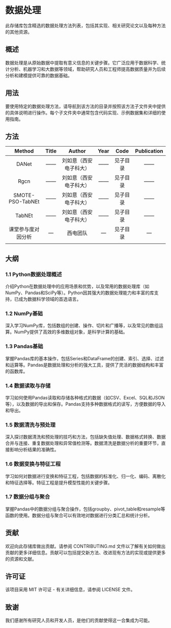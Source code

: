 # 数据处理

此存储库包含精选的数据处理方法列表，包括其实现、相关研究论文以及每种方法的其他资源。

## 概述

数据处理是从原始数据中提取有意义信息的关键步骤。它广泛应用于数据科学、统计分析、机器学习和大数据等领域，帮助研究人员和工程师提高数据质量并为后续分析和建模提供可靠的数据基础。

## 用法

要使用特定的数据处理方法，请导航到该方法的目录并按照该方法子文件夹中提供的具体说明进行操作。每个子文件夹中通常包含代码实现、示例数据集和详细的使用指南。

## 方法

|       Method       | Title |         Author         | Year |   Code   | Publication |
| :----------------: | :---: | :--------------------: | :--: | :------: | :---------: |
|       DANet        |  ——   | 刘如意（西安电子科大） |  ——  | 见子目录 |     ——      |
|        Rgcn        |  ——   | 刘如意（西安电子科大） |  ——  | 见子目录 |     ——      |
|  SMOTE-PSO-TabNEt  |  ——   | 刘如意（西安电子科大） |  ——  | 见子目录 |     ——      |
|       TabNEt       |  ——   | 刘如意（西安电子科大） |  ——  | 见子目录 |     ——      |
| 课堂参与度对因分析 |   —   |        西电团队        |  —   | 见子目录 |      —      |
|                    |       |                        |      |          |             |



## 大纲

### 1.1 Python数据处理概述

介绍Python在数据处理中的应用场景和优势，以及常用的数据处理库（如NumPy、Pandas和SciPy等）。Python因其强大的数据处理能力和丰富的库支持，已成为数据科学领域的首选语言。

### 1.2 NumPy基础

深入学习NumPy库，包括数组的创建、操作、切片和广播等，以及常见的数组运算。NumPy提供了高效的多维数组对象，是科学计算的基础。

### 1.3 Pandas基础

掌握Pandas库的基本操作，包括Series和DataFrame的创建、索引、选择、过滤和运算等。Pandas是数据处理和分析的强大工具，提供了灵活的数据结构和丰富的函数库。

### 1.4 数据读取与存储

学习如何使用Pandas读取和存储各种格式的数据（如CSV、Excel、SQL和JSON等），以及数据的导出和保存。Pandas支持多种数据格式的读写，方便数据的导入和导出。

### 1.5 数据清洗与预处理

深入探讨数据清洗和预处理的技巧和方法，包括缺失值处理、数据格式转换、数据合并与连接、重复数据处理和异常值检测等。数据清洗是数据分析的重要环节，直接影响分析结果的准确性。

### 1.6 数据变换与特征工程

学习如何对数据进行变换和特征工程，包括数据的标准化、归一化、编码、离散化和特征选择等。特征工程是提升模型性能的关键步骤。

### 1.7 数据分组与聚合

掌握Pandas中的数据分组与聚合操作，包括groupby、pivot_table和resample等函数的使用。数据分组与聚合可以有效地对数据进行分类汇总和统计分析。



## 贡献

欢迎向此存储库做出贡献。请参阅 CONTRIBUTING.md 文件以了解有关如何做出贡献的更多详细信息。贡献可以包括提交新方法、改进现有方法的实现或提供更多的资源和文献。

## 许可证

该项目采用 MIT 许可证 - 有关详细信息，请参阅 LICENSE 文件。

## 致谢

我们感谢所有研究人员和开发人员，是他们的贡献使得这一合集成为可能。
